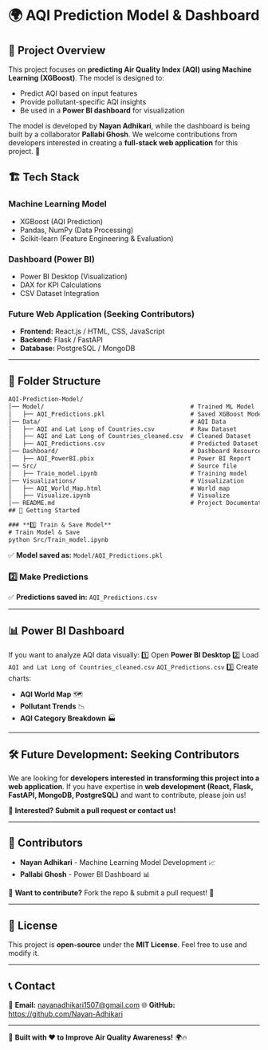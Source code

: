 # 🌍 AQI Prediction Model & Dashboard

## 📌 Project Overview
This project focuses on **predicting Air Quality Index (AQI) using Machine Learning (XGBoost)**. The model is designed to:
- Predict AQI based on input features
- Provide pollutant-specific AQI insights
- Be used in a **Power BI dashboard** for visualization

The model is developed by **Nayan Adhikari**, while the dashboard is being built by a collaborator **Pallabi Ghosh**. We welcome contributions from developers interested in creating a **full-stack web application** for this project. 🚀

## 🏗️ Tech Stack
### **Machine Learning Model**
- XGBoost (AQI Prediction)
- Pandas, NumPy (Data Processing)
- Scikit-learn (Feature Engineering & Evaluation)

### **Dashboard (Power BI)**
- Power BI Desktop (Visualization)
- DAX for KPI Calculations
- CSV Dataset Integration

### **Future Web Application (Seeking Contributors)**
- **Frontend:** React.js / HTML, CSS, JavaScript
- **Backend:** Flask / FastAPI
- **Database:** PostgreSQL / MongoDB

---

## 📂 Folder Structure
```txt
AQI-Prediction-Model/
│── Model/                                         # Trained ML Model
│   ├── AQI_Predictions.pkl                        # Saved XGBoost Model
│── Data/                                          # AQI Data
│   ├── AQI and Lat Long of Countries.csv          # Raw Dataset
│   ├── AQI and Lat Long of Countries_cleaned.csv  # Cleaned Dataset
│   ├── AQI_Predictions.csv                        # Predicted Dataset
│── Dashboard/                                     # Dashboard Resources
│   ├── AQI_PowerBI.pbix                           # Power BI Report
│── Src/                                           # Source file
│   ├── Train_model.ipynb                          # Training model
│── Visualizations/                                # Visualization
│   ├── AQI_World_Map.html                         # World map
│   ├── Visualize.ipynb                            # Visualize
│── README.md                                      # Project Documentation
## 🚀 Getting Started

### **1️⃣ Train & Save Model**
# Train Model & Save
python Src/Train_model.ipynb
```
✅ **Model saved as:** `Model/AQI_Predictions.pkl`

### **2️⃣ Make Predictions**

✅ **Predictions saved in:** `AQI_Predictions.csv`

---

## 📊 Power BI Dashboard
If you want to analyze AQI data visually:
1️⃣ Open **Power BI Desktop**
2️⃣ Load `AQI and Lat Long of Countries_cleaned.csv`
        `AQI_Predictions.csv`
3️⃣ Create charts:
   - **AQI World Map** 🗺️
   - **Pollutant Trends** 📉
   - **AQI Category Breakdown** 🏭

---

## 🛠️ Future Development: Seeking Contributors
We are looking for **developers interested in transforming this project into a web application**. If you have expertise in **web development (React, Flask, FastAPI, MongoDB, PostgreSQL)** and want to contribute, please join us!

🚀 **Interested? Submit a pull request or contact us!**

---

## 🤝 Contributors
- **Nayan Adhikari** - Machine Learning Model Development 📈
- **Pallabi Ghosh** - Power BI Dashboard 📊

📌 **Want to contribute?** Fork the repo & submit a pull request! 🎉

---

## 📜 License
This project is **open-source** under the **MIT License**. Feel free to use and modify it.

---

## 📞 Contact
📧 **Email:** nayanadhikari1507@gmail.com
🌐 **GitHub:** https://github.com/Nayan-Adhikari


---
🚀 **Built with ❤️ to Improve Air Quality Awareness!** 🌍🔥
